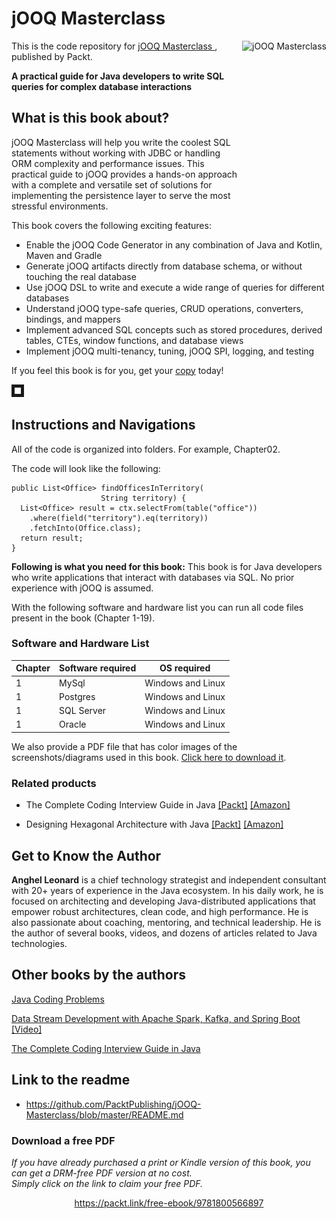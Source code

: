 # jOOQ Masterclass 

<a href="https://www.packtpub.com/product/jooq-masterclass/9781800566897?utm_source=github&utm_medium=repository&utm_campaign="><img src="https://static.packt-cdn.com/products/9781800566897/cover/smaller" alt="jOOQ Masterclass " height="256px" align="right"></a>

This is the code repository for [jOOQ Masterclass ](https://www.packtpub.com/product/jooq-masterclass/9781800566897?utm_source=github&utm_medium=repository&utm_campaign=), published by Packt.

**A practical guide for Java developers to write SQL queries for complex database interactions**

## What is this book about?
jOOQ Masterclass will help you write the coolest SQL statements without working with JDBC or handling ORM complexity and performance issues. This practical guide to jOOQ provides a hands-on approach with a complete and versatile set of solutions for implementing the persistence layer to serve the most stressful environments.

This book covers the following exciting features:
* Enable the jOOQ Code Generator in any combination of Java and Kotlin, Maven and Gradle
* Generate jOOQ artifacts directly from database schema, or without touching the real database
* Use jOOQ DSL to write and execute a wide range of queries for different databases
* Understand jOOQ type-safe queries, CRUD operations, converters, bindings, and mappers
* Implement advanced SQL concepts such as stored procedures, derived tables, CTEs, window functions, and database views
* Implement jOOQ multi-tenancy, tuning, jOOQ SPI, logging, and testing	

If you feel this book is for you, get your [copy](https://www.amazon.com/dp/1800566891) today!

<a href="https://www.packtpub.com/?utm_source=github&utm_medium=banner&utm_campaign=GitHubBanner"><img src="https://raw.githubusercontent.com/PacktPublishing/GitHub/master/GitHub.png" 
alt="https://www.packtpub.com/" border="5" /></a>

## Instructions and Navigations
All of the code is organized into folders. For example, Chapter02.

The code will look like the following:
```
public List<Office> findOfficesInTerritory(
                    String territory) {
  List<Office> result = ctx.selectFrom(table("office"))
    .where(field("territory").eq(territory))
    .fetchInto(Office.class);
  return result;
}
```

**Following is what you need for this book:**
This book is for Java developers who write applications that interact with databases via SQL. No prior experience with jOOQ is assumed.

With the following software and hardware list you can run all code files present in the book (Chapter 1-19).
### Software and Hardware List
| Chapter | Software required | OS required |
| -------- | ------------------------------------ | ----------------------------------- |
| 1 | MySql | Windows and Linux |
| 1 | Postgres | Windows and Linux |
| 1 | SQL Server | Windows and Linux |
| 1 | Oracle | Windows and Linux |


We also provide a PDF file that has color images of the screenshots/diagrams used in this book. [Click here to download it](https://packt.link/a1q9L).

### Related products
* The Complete Coding Interview Guide in Java  [[Packt]](https://www.packtpub.com/product/the-complete-coding-interview-guide-in-java/9781839212062?utm_source=github&utm_medium=repository&utm_campaign=) [[Amazon]](https://www.amazon.com/dp/1839212063)

* Designing Hexagonal Architecture with Java  [[Packt]](https://www.packtpub.com/product/designing-hexagonal-architecture-with-java-and-quarkus/9781801816489?utm_source=github&utm_medium=repository&utm_campaign=) [[Amazon]](https://www.amazon.com/dp/1801816484)


## Get to Know the Author
**Anghel Leonard**
 is a chief technology strategist and independent consultant with 20+ years of experience in the Java ecosystem. In his daily work, he is focused on architecting and developing Java-distributed applications that empower robust architectures, clean code, and high performance. He is also passionate about coaching, mentoring, and technical leadership. He is the author of several books, videos, and dozens of articles related to Java technologies.


## Other books by the authors
[Java Coding Problems ](https://www.packtpub.com/product/java-coding-problems/9781789801415?utm_source=github&utm_medium=repository&utm_campaign=)

[Data Stream Development with Apache Spark, Kafka, and Spring Boot [Video] ](https://www.packtpub.com/product/data-stream-development-with-apache-spark-kafka-and-spring-boot-video/9781789539585?utm_source=github&utm_medium=repository&utm_campaign=)

[The Complete Coding Interview Guide in Java ](https://www.packtpub.com/product/the-complete-coding-interview-guide-in-java/9781839212062?utm_source=github&utm_medium=repository&utm_campaign=)

## Link to the readme

* https://github.com/PacktPublishing/jOOQ-Masterclass/blob/master/README.md
### Download a free PDF

 <i>If you have already purchased a print or Kindle version of this book, you can get a DRM-free PDF version at no cost.<br>Simply click on the link to claim your free PDF.</i>
<p align="center"> <a href="https://packt.link/free-ebook/9781800566897">https://packt.link/free-ebook/9781800566897 </a> </p>